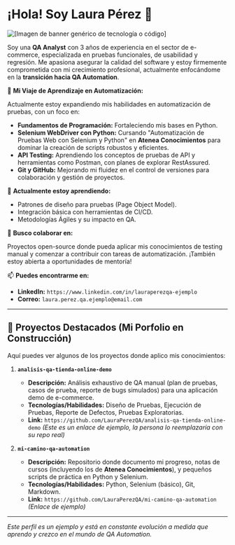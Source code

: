 # ¡Hola! Soy Laura Pérez 👋

![[Imagen de banner genérico de tecnología o código]](https://placehold.co/800x200/6366F1/E0E7FF?text=QA+Analyst+%26+Future+Automator)

Soy una **QA Analyst** con 3 años de experiencia en el sector de e-commerce, especializada en pruebas funcionales, de usabilidad y regresión. Me apasiona asegurar la calidad del software y estoy firmemente comprometida con mi crecimiento profesional, actualmente enfocándome en la **transición hacia QA Automation**.

🚀 **Mi Viaje de Aprendizaje en Automatización:**

Actualmente estoy expandiendo mis habilidades en automatización de pruebas, con un foco en:

* **Fundamentos de Programación:** Fortaleciendo mis bases en Python.
* **Selenium WebDriver con Python:** Cursando "Automatización de Pruebas Web con Selenium y Python" en **Atenea Conocimientos** para dominar la creación de scripts robustos y eficientes.
* **API Testing:** Aprendiendo los conceptos de pruebas de API y herramientas como Postman, con planes de explorar RestAssured.
* **Git y GitHub:** Mejorando mi fluidez en el control de versiones para colaboración y gestión de proyectos.

🌱 **Actualmente estoy aprendiendo:**

* Patrones de diseño para pruebas (Page Object Model).
* Integración básica con herramientas de CI/CD.
* Metodologías Ágiles y su impacto en QA.

👯 **Busco colaborar en:**

Proyectos open-source donde pueda aplicar mis conocimientos de testing manual y comenzar a contribuir con tareas de automatización. ¡También estoy abierta a oportunidades de mentoría!

📫 **Puedes encontrarme en:**

* **LinkedIn:** `https://www.linkedin.com/in/lauraperezqa-ejemplo`
* **Correo:** `laura.perez.qa.ejemplo@email.com`

---

## 📌 Proyectos Destacados (Mi Porfolio en Construcción)

Aquí puedes ver algunos de los proyectos donde aplico mis conocimientos:

1.  **`analisis-qa-tienda-online-demo`**
    * **Descripción:** Análisis exhaustivo de QA manual (plan de pruebas, casos de prueba, reporte de bugs simulados) para una aplicación demo de e-commerce.
    * **Tecnologías/Habilidades:** Diseño de Pruebas, Ejecución de Pruebas, Reporte de Defectos, Pruebas Exploratorias.
    * **Link:** `https://github.com/LauraPerezQA/analisis-qa-tienda-online-demo` *(Este es un enlace de ejemplo, la persona lo reemplazaría con su repo real)*

2.  **`mi-camino-qa-automation`**
    * **Descripción:** Repositorio donde documento mi progreso, notas de cursos (incluyendo los de **Atenea Conocimientos**), y pequeños scripts de práctica en Python y Selenium.
    * **Tecnologías/Habilidades:** Python, Selenium (básico), Git, Markdown.
    * **Link:** `https://github.com/LauraPerezQA/mi-camino-qa-automation` *(Enlace de ejemplo)*

---

*Este perfil es un ejemplo y está en constante evolución a medida que aprendo y crezco en el mundo de QA Automation.*
